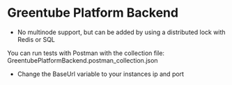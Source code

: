 # Greentube Platform Backend

- No multinode support, but can be added by using a distributed lock with Redis or SQL

You can run tests with Postman with the collection file: GreentubePlatformBackend.postman_collection.json

- Change the BaseUrl variable to your instances ip and port
